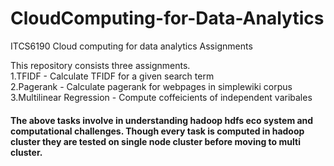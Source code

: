 # CloudComputing-for-Data-Analytics
ITCS6190 Cloud computing for data analytics  Assignments

This repository consists three assignments.  
1.TFIDF - Calculate TFIDF for a given search term   
2.Pagerank - Calculate pagerank for webpages in simplewiki corpus  
3.Multilinear Regression - Compute coffeicients of independent varibales  

#### The above tasks involve in understanding hadoop hdfs eco system and computational challenges. Though every task is computed in hadoop cluster they are tested on single node cluster before moving to multi cluster. 

